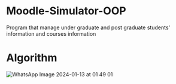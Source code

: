 # Moodle-Simulator-OOP
Program that manage under graduate and post graduate students' information  and courses information

# Algorithm
![WhatsApp Image 2024-01-13 at 01 49 01](https://github.com/Zay-nabb/Moodle-Simulator-OOP/assets/156392721/dcaa2de0-b1e7-46e5-a3ea-d317a2a6ae2b)
